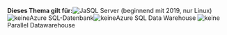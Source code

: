 <Token>**Dieses Thema gilt für:**![Ja](media/yes.png)SQL Server (beginnend mit 2019, nur Linux)![keine](media/no.png)Azure SQL-Datenbank![keine](media/no.png)Azure SQL Data Warehouse ![keine ](media/no.png)Parallel Datawarehouse </Token>